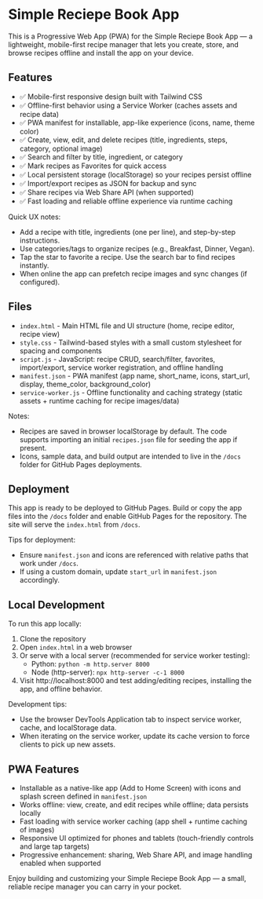# Simple Reciepe Book App

This is a Progressive Web App (PWA) for the Simple Reciepe Book App — a lightweight, mobile-first recipe manager that lets you create, store, and browse recipes offline and install the app on your device.

## Features

- ✅ Mobile-first responsive design built with Tailwind CSS
- ✅ Offline-first behavior using a Service Worker (caches assets and recipe data)
- ✅ PWA manifest for installable, app-like experience (icons, name, theme color)
- ✅ Create, view, edit, and delete recipes (title, ingredients, steps, category, optional image)
- ✅ Search and filter by title, ingredient, or category
- ✅ Mark recipes as Favorites for quick access
- ✅ Local persistent storage (localStorage) so your recipes persist offline
- ✅ Import/export recipes as JSON for backup and sync
- ✅ Share recipes via Web Share API (when supported)
- ✅ Fast loading and reliable offline experience via runtime caching

Quick UX notes:
- Add a recipe with title, ingredients (one per line), and step-by-step instructions.
- Use categories/tags to organize recipes (e.g., Breakfast, Dinner, Vegan).
- Tap the star to favorite a recipe. Use the search bar to find recipes instantly.
- When online the app can prefetch recipe images and sync changes (if configured).

## Files

- `index.html` - Main HTML file and UI structure (home, recipe editor, recipe view)
- `style.css` - Tailwind-based styles with a small custom stylesheet for spacing and components
- `script.js` - JavaScript: recipe CRUD, search/filter, favorites, import/export, service worker registration, and offline handling
- `manifest.json` - PWA manifest (app name, short_name, icons, start_url, display, theme_color, background_color)
- `service-worker.js` - Offline functionality and caching strategy (static assets + runtime caching for recipe images/data)

Notes:
- Recipes are saved in browser localStorage by default. The code supports importing an initial `recipes.json` file for seeding the app if present.
- Icons, sample data, and build output are intended to live in the `/docs` folder for GitHub Pages deployments.

## Deployment

This app is ready to be deployed to GitHub Pages. Build or copy the app files into the `/docs` folder and enable GitHub Pages for the repository. The site will serve the `index.html` from `/docs`.

Tips for deployment:
- Ensure `manifest.json` and icons are referenced with relative paths that work under `/docs`.
- If using a custom domain, update `start_url` in `manifest.json` accordingly.

## Local Development

To run this app locally:

1. Clone the repository
2. Open `index.html` in a web browser
3. Or serve with a local server (recommended for service worker testing):
   - Python: `python -m http.server 8000`
   - Node (http-server): `npx http-server -c-1 8000`
4. Visit http://localhost:8000 and test adding/editing recipes, installing the app, and offline behavior.

Development tips:
- Use the browser DevTools Application tab to inspect service worker, cache, and localStorage data.
- When iterating on the service worker, update its cache version to force clients to pick up new assets.

## PWA Features

- Installable as a native-like app (Add to Home Screen) with icons and splash screen defined in `manifest.json`
- Works offline: view, create, and edit recipes while offline; data persists locally
- Fast loading with service worker caching (app shell + runtime caching of images)
- Responsive UI optimized for phones and tablets (touch-friendly controls and large tap targets)
- Progressive enhancement: sharing, Web Share API, and image handling enabled when supported

Enjoy building and customizing your Simple Reciepe Book App — a small, reliable recipe manager you can carry in your pocket.